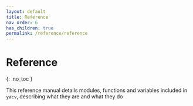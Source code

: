 ```yaml
---
layout: default
title: Reference
nav_order: 6
has_children: true
permalink: /reference/reference
---
```


# Reference 
{: .no_toc }

This reference manual details modules, functions and variables included in `yacv`, describing what they are and what they do
